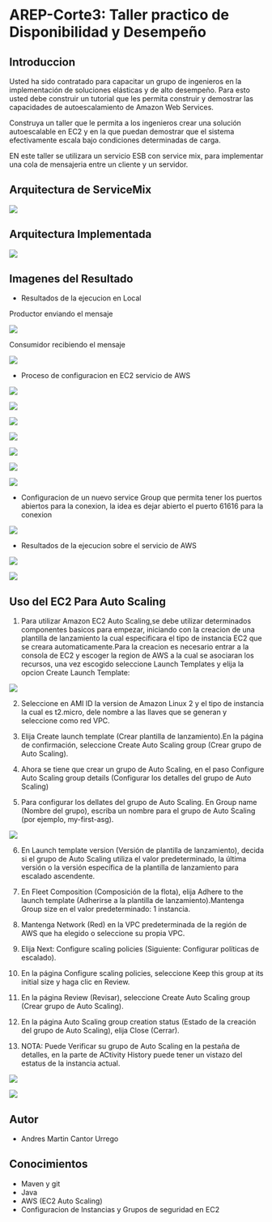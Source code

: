 # AREP-Corte3: Taller practico de Disponibilidad y Desempeño

## Introduccion
Usted ha sido contratado para capacitar un grupo de ingenieros en la implementación de soluciones elásticas y de alto desempeño. Para esto usted debe construir un tutorial que les permita construir y demostrar las capacidades de autoescalamiento de Amazon Web Services.

Construya un taller que le permita a los ingenieros crear una solución autoescalable en EC2 y en la que puedan demostrar que el sistema efectivamente escala bajo condiciones determinadas de carga.

EN este taller se utilizara un servicio ESB con service mix, para implementar una cola de mensajeria entre un cliente y un servidor.

## Arquitectura de ServiceMix
![](https://github.com/Martin9958/Arep-EBS/blob/master/imagenes/servicemix.png)

## Arquitectura Implementada
![](https://github.com/Martin9958/Arep-EBS/blob/master/imagenes/modelo.png)

## Imagenes del Resultado

- Resultados de la ejecucion en Local

Productor enviando el mensaje

![](https://github.com/Martin9958/Arep-EBS/blob/master/imagenes/A9.PNG)

Consumidor recibiendo el mensaje

![](https://github.com/Martin9958/Arep-EBS/blob/master/imagenes/A10.PNG)

- Proceso de configuracion en EC2 servicio de AWS

![](https://github.com/Martin9958/Arep-EBS/blob/master/imagenes/A1.PNG)

![](https://github.com/Martin9958/Arep-EBS/blob/master/imagenes/A2.PNG)

![](https://github.com/Martin9958/Arep-EBS/blob/master/imagenes/A3.PNG)

![](https://github.com/Martin9958/Arep-EBS/blob/master/imagenes/A4.PNG)

![](https://github.com/Martin9958/Arep-EBS/blob/master/imagenes/A5.PNG)

![](https://github.com/Martin9958/Arep-EBS/blob/master/imagenes/A6.PNG)

![](https://github.com/Martin9958/Arep-EBS/blob/master/imagenes/A7.PNG)

- Configuracion de un nuevo service Group que permita tener los puertos abiertos para la conexion, la idea es dejar abierto el puerto 61616 para la conexion

![](https://github.com/Martin9958/Arep-EBS/blob/master/imagenes/A8.PNG)

- Resultados de la ejecucion sobre el servicio de AWS

![](https://github.com/Martin9958/Arep-EBS/blob/master/imagenes/A11.PNG)

![](https://github.com/Martin9958/Arep-EBS/blob/master/imagenes/A12.PNG)

## Uso del EC2 Para Auto Scaling

1. Para utilizar Amazon EC2 Auto Scaling,se debe utilizar determinados componentes basicos para empezar, iniciando con la creacion de una plantilla de lanzamiento la cual especificara el tipo de instancia EC2 que se creara automaticamente.Para la creacion es necesario entrar a la consola de EC2 y escoger la region de AWS a la cual se asociaran los recursos, una vez escogido seleccione Launch Templates y elija la opcion Create Launch Template:

![](https://github.com/Martin9958/AREP-Corte3/blob/master/imagenes/IM1.png)

2. Seleccione en AMI ID la version de Amazon Linux 2 y el tipo de instancia la cual es t2.micro, dele nombre a las llaves que se generan y seleccione como red VPC.

3. Elija Create launch template (Crear plantilla de lanzamiento).En la página de confirmación, seleccione Create Auto Scaling group (Crear grupo de Auto Scaling).

4. Ahora se tiene que crear un grupo de Auto Scaling, en el paso Configure Auto Scaling group details (Configurar los detalles del grupo de Auto Scaling)

5. Para configurar los dellates del grupo de Auto Scaling. En Group name (Nombre del grupo), escriba un nombre para el grupo de Auto Scaling (por ejemplo, my-first-asg).

![](https://github.com/Martin9958/AREP-Corte3/blob/master/imagenes/IM2.png)

6. En Launch template version (Versión de plantilla de lanzamiento), decida si el grupo de Auto Scaling utiliza el valor predeterminado, la última versión o la versión específica de la plantilla de lanzamiento para escalado ascendente.

7. En Fleet Composition (Composición de la flota), elija Adhere to the launch template (Adherirse a la plantilla de lanzamiento).Mantenga Group size en el valor predeterminado: 1 instancia.

8. Mantenga Network (Red) en la VPC predeterminada de la región de AWS que ha elegido o seleccione su propia VPC.

9. Elija Next: Configure scaling policies (Siguiente: Configurar políticas de escalado).

10. En la página Configure scaling policies, seleccione Keep this group at its initial size y haga clic en Review.

11. En la página Review (Revisar), seleccione Create Auto Scaling group (Crear grupo de Auto Scaling).

12. En la página Auto Scaling group creation status (Estado de la creación del grupo de Auto Scaling), elija Close (Cerrar).

13. NOTA: Puede Verificar su grupo de Auto Scaling en la pestaña de detalles, en la parte de ACtivity History puede tener un vistazo del estatus de la instancia actual.

![](https://github.com/Martin9958/AREP-Corte3/blob/master/imagenes/IMG3.png)

![](https://github.com/Martin9958/AREP-Corte3/blob/master/imagenes/IMG4.png)

## Autor
- Andres Martin Cantor Urrego

## Conocimientos
- Maven y git
- Java
- AWS (EC2 Auto Scaling)
- Configuracion de Instancias y Grupos de seguridad en EC2
